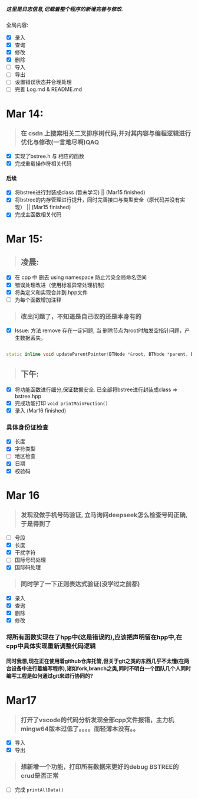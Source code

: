 ##### 这里是日志信息,记载着整个程序的新增完善与修改.  

全局内容:
- [x] 录入
- [x] 查询
- [x] 修改
- [x] 删除
- [ ] 导入
- [ ] 导出
- [ ] 设置错误状态并合理处理
- [ ] 完善 Log.md & README.md
# Mar 14:
>### 在 csdn 上搜索相关二叉排序树代码,并对其内容与编程逻辑进行优化与修改(一言难尽啊)QAQ
- [x] 实现了bstree.h 与 相应的函数
- [x] 完成重载操作符相关代码
#### 后续
- [X] 将bstree进行封装成class (暂未学习) || (Mar15 finished)
- [X] 将bstree的内存管理进行提升，同时完善接口与类型安全（原代码并没有实现） || (Mar15 finished)
- [x] 完成主函数相关代码

# Mar 15:
>## 凌晨:
- [x] 在 cpp 中 删去 using namespace 防止污染全局命名空间
- [x] 错误处理改进（使用标准异常处理机制）
- [x] 将类定义和实现合并到.hpp文件 
- [ ] 为每个函数增加注释
>### 改出问题了，不知道是自己改的还是本身有的
- [x] Issue: 方法 remove 存在一定问题, 当 删除节点为root时触发空指针问题，产生数据丢失。
``` cpp

static inline void updateParentPointer(BTNode *&root, BTNode *parent, BTNode *target, BTNode *newChild)

```
>## 下午:
- [X] 将功能函数进行细分,保证数据安全. 已全部将bstree进行封装成class => bstree.hpp
- [x] 完成功能打印 `void printMainFuction()`
- [x] 录入 (Mar16 finished)
### 具体身份证检查
- [x] 长度
- [x] 字符类型
- [ ] 地区检查
- [x] 日期
- [x] 校验码
  
# Mar 16
>### 发现没做手机号码验证, 立马询问deepseek怎么检查号码正确, 于是得到了
- [ ] 号段
- [x] 长度
- [x] 干扰字符
- [ ] 国际号码处理
- [x] 国际码处理
>### 同时学了一下正则表达式验证(没学过之前都)
- [x] 录入
- [x] 查询
- [x] 删除
- [x] 修改
### 将所有函数实现在了hpp中(这是错误的),应该把声明留在hpp中,在cpp中具体实现重新调整代码逻辑

#### 同时我想,现在正在使用着github仓库托管,但关于git之类的东西几乎不太懂(在两台设备中进行着编写程序),诸如fork,branch之类,同时不明白一个团队几个人同时编写工程是如何通过git来进行协同的?

# Mar17
>### 打开了vscode的代码分析发现全部cpp文件报错，主力机mingw64版本过低了。。。。而轻薄本没有。。 
- [x] 导入
- [x] 导出 
>### 想新增一个功能，打印所有数据来更好的debug BSTREE的crud是否正常
- [ ] 完成 ``` printAllData() ```